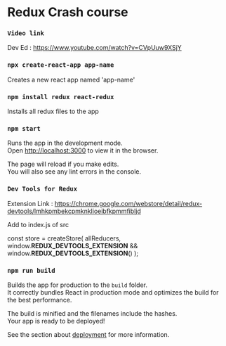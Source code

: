 # Redux Crash course

### `Video link`

Dev Ed : https://www.youtube.com/watch?v=CVpUuw9XSjY

### `npx create-react-app app-name`

Creates a new react app named 'app-name'

### `npm install redux react-redux`

Installs all redux files to the app

### `npm start`

Runs the app in the development mode.\
Open [http://localhost:3000](http://localhost:3000) to view it in the browser.

The page will reload if you make edits.\
You will also see any lint errors in the console.

### `Dev Tools for Redux`

Extension Link : https://chrome.google.com/webstore/detail/redux-devtools/lmhkpmbekcpmknklioeibfkpmmfibljd

Add to index.js of src

const store = createStore( allReducers, window.**REDUX_DEVTOOLS_EXTENSION** && window.**REDUX_DEVTOOLS_EXTENSION**() );

### `npm run build`

Builds the app for production to the `build` folder.\
It correctly bundles React in production mode and optimizes the build for the best performance.

The build is minified and the filenames include the hashes.\
Your app is ready to be deployed!

See the section about [deployment](https://facebook.github.io/create-react-app/docs/deployment) for more information.
